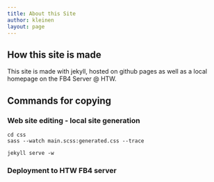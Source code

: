 ```yaml
---
title: About this Site
author: kleinen
layout: page
---
```


## How this site is made

This site is made with jekyll, hosted on github pages as well as a local homepage on the FB4 Server @ HTW.

## Commands for copying

### Web site editing - local site generation

    cd css
    sass --watch main.scss:generated.css --trace

    jekyll serve -w

### Deployment to HTW FB4 server
